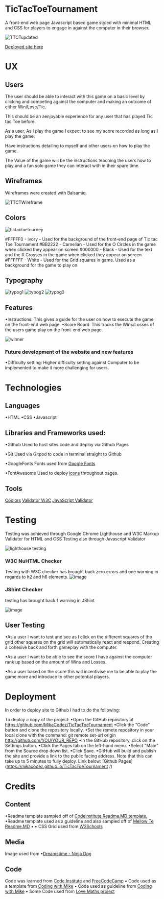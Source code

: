 # TicTacToeTournament
A front-end web page Javascript based game styled with minimal HTML and CSS for players to engage in against the computer in their browser.

![TTCTupdated](https://user-images.githubusercontent.com/65243328/148682506-bab689c4-3328-45fa-95c9-f0b1ab6664c9.JPG)


[Deployed site here](https://mikacodez.github.io/TicTacToeTournament/)

# UX
## Users
The user should be able to interact with this game on a basic level by clicking and competing against the computer and making an outcome of either
Win/Lose/Tie.

This should be an aenjoyable experience for any user that has played Tic tac Toe before.

As a user, As I play the game I expect to see my score recorded as long as I play the game.

Have instructions detailing to myself and other users on how to play the game.

The Value of the game will be the instructions teaching the users how to play and a fun solo game they can interact with in their spare time.

## Wireframes
Wireframes were created with Balsamiq.


![TTCTWireframe](https://user-images.githubusercontent.com/65243328/148089603-3b54d051-68cf-4867-bed5-8b403946fd86.JPG)


## Colors
![tictactoetourney](https://user-images.githubusercontent.com/65243328/148195629-f49a61db-70e5-443d-8a40-bee49e5641f7.png)

#FFFFF0 - Ivory - Used for the background of the front-end page of Tic tac Toe Tournament
#BB2222 - Carnelian - Used for the O Circles in the game when clicked they appear on screen
#000000 - Black - Used for the text and the X Crosses in the game when clicked they appear on screen
#FFFFFF - White - Used for the Grid squares in game. Used as a background for the game to play on


## Typography
![typog1](https://user-images.githubusercontent.com/65243328/148196687-c3d166f9-d97d-4a16-8c5f-c3ed0b069114.JPG)
![typog2](https://user-images.githubusercontent.com/65243328/148196707-72d615f2-eaec-4b84-87b5-07b8d002168e.JPG)
![typog3](https://user-images.githubusercontent.com/65243328/148197557-60e03cbc-dbaf-4813-88d7-22f4ef1b5be6.JPG)

## Features

•Instructions: This gives a guide for the user on how to execute the game on the front-end web page.
•Score Board: This tracks the Wins/Losses of the users game play on the front-end web page.

![winner](https://user-images.githubusercontent.com/65243328/148540049-134b5def-b70f-43e7-a59e-4626d2d3d5a2.JPG)


### Future development of the website and new features
•Difficulty setting: Higher difficulty setting against Computer to be implemented to make it more challenging for users.

# Technologies
## Languages
•HTML
•CSS
•Javascript

## Libraries and Frameworks used:

•Github
Used to host sites code and deploy via Github Pages

•Git
Used via Gitpod to code in terminal straight to Github

•GoogleFonts
Fonts used from [Google Fonts](https://fonts.google.com/)

•FontAwesome
Used to deploy [icons](https://fontawesome.com/) throughout pages.

## Tools
[Coolors](https://coolors.co/)
[Validator W3C](https://validator.w3.org/)
[JavaScript Validator](https://beautifytools.com/javascript-validator.php)

# Testing
Testing was achieved through Google Chrome Lighthouse and W3C Markup Validator for HTML and CSS
Testing also through Javascript Validator 

![lighthouse testing](https://user-images.githubusercontent.com/65243328/148682564-5ed8ddc7-6b41-4e85-9a21-83343842979c.JPG)

### W3C NuHTML Checker
Testing with W3C checker has brought back zero errors and one warning in regards to h2 and h6 elements.
![image](https://user-images.githubusercontent.com/65243328/195338259-b11ad8cb-8a08-4ffa-a8e0-401eb36f29ee.png)

### JShint Checker
testing has brought back 1 warning in JShint

![image](https://user-images.githubusercontent.com/65243328/195338411-62b2d88d-89de-4b2e-a752-1b3c19c55973.png)




## User Testing
•As a user I want to test and see as I click on the different squares of the grid other squares on the grid
will automatically react and respond. Creating a cohesive back and forth gameplay with the computer.

•As a user I want to be able to see the score I have against the computer rank up based on the amount of Wins and Losses.

•As a user based on the score this will incentivise me to be able to play the game more and introduce to other potential players.

# Deployment
In order to deploy site to Github I had to do the following:

To deploy a copy of the project:
•Open the GitHub repository at https://github.com/MikaCodez/TicTacToeTournament
•Click the "Code" button and clone the repository locally.
•Set the remote repository in your local clone with the command: git remote set-url origin http://github.com/YOU/YOUR_REPO
•In the GitHub repository, click on the Settings button.
•Click the Pages tab on the left-hand menu.
•Select "Main" from the Source drop down list.
•Click Save.
•GitHub will build and publish the site and provide a link to the public facing address.
Note that this can take up to 5 minutes to fully deploy.
Link below:
[Github Pages](https://mikacodez.github.io/TicTacToeTournament
/)

# Credits

## Content
•Readme template sampled off of [Codeinstitute Readme.MD template.](https://github.com/Code-Institute-Solutions/readme-template)
•Readme template used as a guideline and also sampled off of [Mellow Tè Readme.MD](https://github.com/MikaCodez/mellowte/edit/main/README.md)
• • CSS Grid used from [W3Schools](https://www.w3schools.com/css/css_grid.asp)

## Media
Image used from
•[Dreamstime - Ninja Dog](https://www.dreamstime.com/cute-happy-corgi-dog-face-ninja-mask-cute-happy-corgi-dog-face-ninja-mask-vector-flat-line-cartoon-kawaii-character-icon-image202100866)

## Code
Code was learned from [Code Institute](www.codeinstitute.net) and [FreeCodeCamp](https://www.freecodecamp.org/learn/) 
• Code used as a template from [Coding with Mike](https://www.youtube.com/watch?v=5ulX2VY0yeE&ab_channel=CodingWithMike)
• Code used as guideline from [Coding with Mike](https://github.com/miketona/Vanilla-JavaScript-Tic-Tac-Toe-Game/blob/main/main.js)
• Some Code used from [Love Maths project](https://github.com/MikaCodez/love-maths/blob/main/assets/js/script.js)

